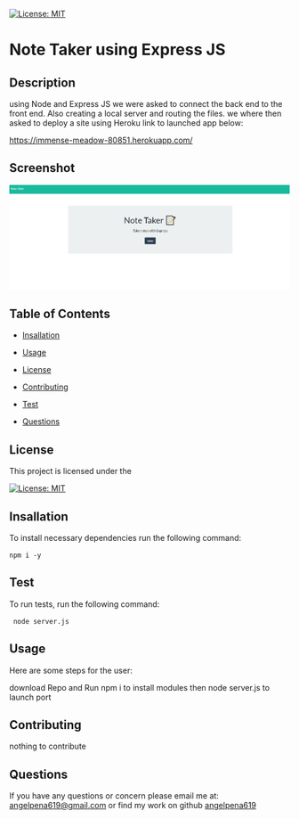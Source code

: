 
 
 [![License: MIT](https://img.shields.io/badge/License-MIT-yellow.svg)](https://opensource.org/licenses/MIT)

 # Note Taker using Express JS
  ##  Description
   using Node and Express JS we were asked to connect the back end to the front end. Also creating a local server and routing the files. we where then asked to deploy a site
   using Heroku link to launched app below:
   
   
  https://immense-meadow-80851.herokuapp.com/
   
   ## Screenshot
   
   ![](public/assets/image/note-screenshot.JPG)


  ## Table of Contents


  * [Insallation](#Insallation)
 
  * [Usage](#Usage)

  * [License](#License)

  * [Contributing](#Contributing)

  * [Test](#Test)

  * [Questions](#Questions)

  
  ## License
   This project is licensed under the 
   
 [![License: MIT](https://img.shields.io/badge/License-MIT-yellow.svg)](https://opensource.org/licenses/MIT)

  ## Insallation
   To install necessary dependencies run the following command: 
   
    npm i -y 

  ## Test
   To run tests, run the following command: 

     node server.js
   
  ## Usage
   Here are some steps for the user: 
   
  download Repo and Run npm i to install modules then node server.js to launch port

  ## Contributing
   nothing to contribute 
   
  ## Questions
  
  If you have any questions or concern please email me at: 
  angelpena619@gmail.com
  or find my work on github
  [angelpena619](https://github.com/angelpena619)
  
